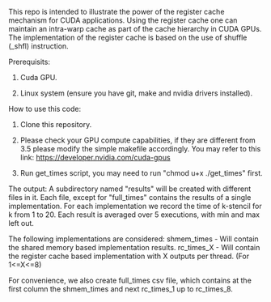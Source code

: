 This repo is intended to illustrate the power of the register cache mechanism for CUDA applications.
Using the register cache one can maintain an intra-warp cache as part of the cache hierarchy in CUDA GPUs.
The implementation of the register cache is based on the use of shuffle (_shfl) instruction.


Prerequisits:
1) Cuda GPU.

2) Linux system (ensure you have git, make and nvidia drivers installed).

How to use this code:
1) Clone this repository.

2) Please check your GPU compute capabilities, if they are different from 3.5 please modify the simple makefile accordingly. You may refer to this link: https://developer.nvidia.com/cuda-gpus

3) Run get_times script, you may need to run "chmod u+x ./get_times" first.

The output:
A subdirectory named "results" will be created with different files in it.
Each file, except for "full_times" contains the results of a single implementation.
For each implementation we record the time of k-stencil for k from 1 to 20.
Each result is averaged over 5 executions, with min and max left out.

The following implementations are considered:
shmem_times - Will contain the shared memory based implementation results.
rc_times_X - Will contain the register cache based implementation with X outputs per thread. (For 1<=X<=8)

For convenience, we also create full_times csv file, which contains at the first column the shmem_times and next rc_times_1 up to rc_times_8.
